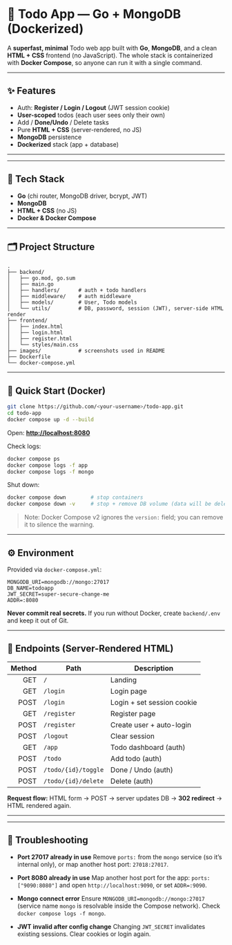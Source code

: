 
# 📝 Todo App — Go + MongoDB (Dockerized)

A **superfast, minimal** Todo web app built with **Go**, **MongoDB**, and a clean **HTML + CSS** frontend (no JavaScript).
The whole stack is containerized with **Docker Compose**, so anyone can run it with a single command.

---

## ✨ Features

- Auth: **Register / Login / Logout** (JWT session cookie)
- **User-scoped** todos (each user sees only their own)
- Add / **Done/Undo** / Delete tasks
- Pure **HTML + CSS** (server-rendered, no JS)
- **MongoDB** persistence
- **Dockerized** stack (app + database)

---




---

## 🧱 Tech Stack

- **Go** (chi router, MongoDB driver, bcrypt, JWT)
- **MongoDB**
- **HTML + CSS** (no JS)
- **Docker & Docker Compose**

---

## 🗂️ Project Structure

```
.
├── backend/
│   ├── go.mod, go.sum
│   ├── main.go
│   ├── handlers/      # auth + todo handlers
│   ├── middleware/    # auth middleware
│   ├── models/        # User, Todo models
│   └── utils/         # DB, password, session (JWT), server-side HTML render
├── frontend/
│   ├── index.html
│   ├── login.html
│   ├── register.html
│   └── styles/main.css
├── images/            # screenshots used in README
├── Dockerfile
└── docker-compose.yml

````

---

## 🚀 Quick Start (Docker)

```bash
git clone https://github.com/<your-username>/todo-app.git
cd todo-app
docker compose up -d --build
````

Open: **[http://localhost:8080](http://localhost:8080)**

Check logs:

```bash
docker compose ps
docker compose logs -f app
docker compose logs -f mongo
```

Shut down:

```bash
docker compose down        # stop containers
docker compose down -v     # stop + remove DB volume (data will be deleted)
```

> Note: Docker Compose v2 ignores the `version:` field; you can remove it to silence the warning.

---

## ⚙️ Environment

Provided via `docker-compose.yml`:

```env
MONGODB_URI=mongodb://mongo:27017
DB_NAME=todoapp
JWT_SECRET=super-secure-change-me
ADDR=:8080
```

**Never commit real secrets.** If you run without Docker, create `backend/.env` and keep it out of Git.

---

## 🔌 Endpoints (Server-Rendered HTML)

| Method | Path                | Description                |
| -----: | ------------------- | -------------------------- |
|    GET | `/`                 | Landing                    |
|    GET | `/login`            | Login page                 |
|   POST | `/login`            | Login + set session cookie |
|    GET | `/register`         | Register page              |
|   POST | `/register`         | Create user + auto-login   |
|   POST | `/logout`           | Clear session              |
|    GET | `/app`              | Todo dashboard (auth)      |
|   POST | `/todo`             | Add todo (auth)            |
|   POST | `/todo/{id}/toggle` | Done / Undo (auth)         |
|   POST | `/todo/{id}/delete` | Delete (auth)              |

**Request flow:** HTML form → POST → server updates DB → **302 redirect** → HTML rendered again.

---

<!-- ## 🧪 Smoke Test (cURL)

```bash
# 1) Register (auto-login) and save cookies
curl -s -L -c cookie.txt \
  -d "email=test$(date +%s)@ex.com&password=secret123" \
  http://localhost:8080/register >/dev/null

# 2) Add a todo
curl -s -L -b cookie.txt \
  -d "title=Building a CI/CD pipeline with Jenkins" \
  http://localhost:8080/todo >/dev/null

# 3) See dashboard HTML
curl -s -b cookie.txt http://localhost:8080/app | head -n 20
```

---

## 🛠️ Local Development (without Docker)

```bash
# Quick Mongo via Docker
docker run -d --name mongo -p 27017:27017 mongo:7

# Backend
cd backend
cp .env.example .env     # set a strong JWT_SECRET
go mod tidy
go run .
# http://localhost:8080
``` -->

---

## 🧯 Troubleshooting

* **Port 27017 already in use**
  Remove `ports:` from the `mongo` service (so it’s internal only), or map another host port: `27018:27017`.

* **Port 8080 already in use**
  Map another host port for the app: `ports: ["9090:8080"]` and open `http://localhost:9090`, or set `ADDR=:9090`.

* **Mongo connect error**
  Ensure `MONGODB_URI=mongodb://mongo:27017` (service name `mongo` is resolvable inside the Compose network). Check `docker compose logs -f mongo`.

* **JWT invalid after config change**
  Changing `JWT_SECRET` invalidates existing sessions. Clear cookies or login again.

<!-- ---

## 🔒 Production Notes

* Use HTTPS and set cookie `Secure` flag (already `HttpOnly` + `SameSite=Lax`).
* Consider CSRF tokens for state-changing POSTs.
* Add rate limiting and request logging as needed.
* Rotating `JWT_SECRET` forces re-login for all users.
 -->
